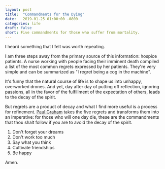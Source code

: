 ```yaml
---
layout: post
title:  "Commandments for the Dying"
date:   2019-01-25 01:00:00 -0800
categories: life
draft: false
short: Five commandments for those who suffer from mortality.
---
```


I heard something that I felt was worth repeating.

I am three steps away from the primary source of this information: hospice patients. A nurse working with people facing their imminent death compiled a list of the most common regrets expressed by her patients. They're very simple and can be summarized as "I regret being a cog in the machine".

It's funny that the natural course of life is to shape us into unhappy, overworked drones. And yet, day after day of putting off reflection, ignoring passions, all in the favor of the fulfillment of the expectation of others, leads to the decay of the spirit.

But regrets are a product of decay and what I find more useful is a process for refinement. [Paul Graham][todo] takes the five regrets and transforms them into an imperative: for those who will one day die, these are the commandments that thou shalt follow if you are to avoid the decay of the spirit.

1. Don't forget your dreams
2. Don't work too much
3. Say what you think
4. Cultivate friendships 
5. Be happy

Amen.

[todo]: http://paulgraham.com/todo.html
